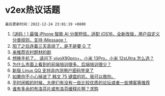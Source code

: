 # v2ex热议话题

`最后更新时间：2022-12-24 23:01:19 +0800`

1. [[送码！] 最强 iPhone 智能 AI 分类短信，适配 iOS16，全新改版，用户自定义分类规则，支持 iMessage！](https://www.v2ex.com/t/904407)
1. [阳了之后连着三天高烧了，是不是要 G 了](https://www.v2ex.com/t/904439)
1. [来推荐农村题材的剧](https://www.v2ex.com/t/904458)
1. [想换手机了， 请问下 vivoX90pro+，小米 13Pro，小米 12sUltra 怎么选？](https://www.v2ex.com/t/904423)
1. [为什么市面上看到的前端培训很多、后端培训很少？](https://www.v2ex.com/t/904415)
1. [新版 Linux QQ 支持非内测用户密码登录了](https://www.v2ex.com/t/904432)
1. [如果你不小心掉进了 韩文 75 键盘的坑，我可以救你。](https://www.v2ex.com/t/904413)
1. [平时闲暇的时候，大佬们有没有一些比较优质的论坛或者一些博客等推荐](https://www.v2ex.com/t/904418)
1. [谁有多余的布洛芬片或布洛芬缓释片啊？求购](https://www.v2ex.com/t/904404)

